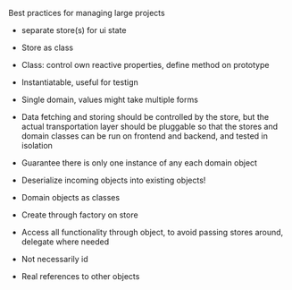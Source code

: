 Best practices for managing large projects

* separate store(s) for ui state
* Store as class
* Class: control own reactive properties, define method on prototype
* Instantiatable, useful for testign
* Single domain, values might take multiple forms
* Data fetching and storing should be controlled by the store, but the actual transportation layer should be pluggable so that the stores and domain classes can be run on frontend and backend, and tested in isolation
* Guarantee there is only one instance of any each domain object
* Deserialize incoming objects into existing objects!

* Domain objects as classes
* Create through factory on store
* Access all functionality through object, to avoid passing stores around, delegate where needed
* Not necessarily id
* Real references to other objects
